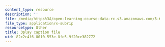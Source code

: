 ```yaml
---
content_type: resource
description: ''
file: /media/https%3A/open-learning-course-data-rc.s3.amazonaws.com/5-60-thermodynamics-kinetics-spring-2008/82c2c4f68010553e8fe59f20ce382772_2QdI6_gEyx4.vtt
file_type: application/x-subrip
resourcetype: Other
title: 3play caption file
uid: 82c2c4f6-8010-553e-8fe5-9f20ce382772
---
```


